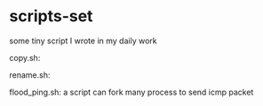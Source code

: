 scripts-set
===========

some tiny script I wrote in my daily work

copy.sh:

rename.sh:

flood_ping.sh: a script can fork many process to send icmp packet

